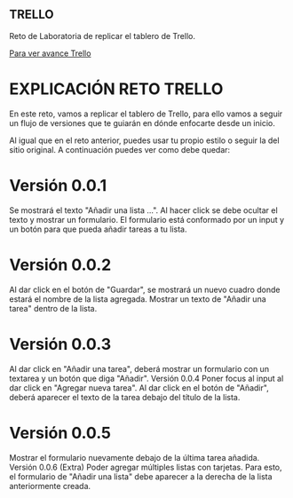 ## TRELLO

Reto de Laboratoria de replicar el tablero de Trello.

[Para ver avance Trello](https://natichan.github.io/Trello/)

# EXPLICACIÓN RETO TRELLO 
En este reto, vamos a replicar el tablero de Trello, para ello vamos a seguir un flujo de versiones que te guiarán en dónde enfocarte desde un inicio.

Al igual que en el reto anterior, puedes usar tu propio estilo o seguir la del sitio original. A continuación puedes ver como debe quedar:

# Versión 0.0.1
Se mostrará el texto "Añadir una lista ...".
Al hacer click se debe ocultar el texto y mostrar un formulario.
El formulario está conformado por un input y un botón para que pueda añadir tareas a tu lista.
# Versión 0.0.2
Al dar click en el botón de "Guardar", se mostrará un nuevo cuadro donde estará el nombre de la lista agregada.
Mostrar un texto de "Añadir una tarea" dentro de la lista.
# Versión 0.0.3
Al dar click en "Añadir una tarea", deberá mostrar un formulario con un textarea y un botón que diga "Añadir".
Versión 0.0.4
Poner focus al input al dar click en "Agregar nueva tarea".
Al dar click en el botón de "Añadir", deberá aparecer el texto de la tarea debajo del título de la lista.
# Versión 0.0.5
Mostrar el formulario nuevamente debajo de la última tarea añadida.
Versión 0.0.6 (Extra)
Poder agregar múltiples listas con tarjetas. Para esto, el formulario de "Añadir una lista" debe aparecer a la derecha de la lista anteriormente creada.
